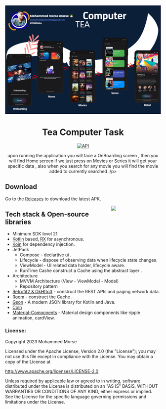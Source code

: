 <p align="center">
<img src=".images/bg.png"/>
</p>

<h1 align="center">Tea Computer Task</h1>

<p align="center">
     <a href="https://wakatime.com/badge/user/25e36a94-826e-4b90-bf37-6d78d9028422/project/018c6d46-1989-48c6-9cfc-81a67a2a5c10.svg"/><img alt="API" src="https://wakatime.com/badge/user/25e36a94-826e-4b90-bf37-6d78d9028422/project/018c6d46-1989-48c6-9cfc-81a67a2a5c10.svg"/></a>
</p>



<p align="center">  
   upon running the application you will face a OnBoarding screen , then you will find Home screen if we just press on Movies or Series it will get your specific data , also when you search for any movie you will find the movie added to currently searched ./p>
</br>

## Download
Go to the [Releases](https://github.com/Devil2020/Tea-Computer-Task/releases/download/1.0.0/app-debug.apk) to download the latest APK.



<img src=".images/demo.gif" align="right" width="32%"/>










## Tech stack & Open-source libraries
- Minimum SDK level 21
- [Kotlin](https://kotlinlang.org/) based, [RX](https://kotlin.github.io/kotlinx.coroutines/kotlinx-coroutines-core/kotlinx.coroutines.flow/) for asynchronous.
- [Koin](https://dagger.dev/hilt/) for dependency injection.
- JetPack
    - Compose - declartive ui .
    - Lifecycle - dispose of observing data when lifecycle state changes.
    - ViewModel - UI related data holder, lifecycle aware.
    - RunTime Cashe construct a Cache using the abstract layer .
- Architecture
    - MVVM Architecture (View - ViewModel - Model)
    - Repository pattern
- [Retrofit2 & OkHttp3](https://github.com/square/retrofit) - construct the REST APIs and paging network data.
- [Room](https://github.com/square/retrofit) - construct the Cache .
- [Gson](https://github.com/square/moshi/) - A modern JSON library for Kotlin and Java.
- [Coin](https://square.github.io/picasso/)
- [Material-Components](https://github.com/material-components/material-components-android) - Material design components like ripple animation, cardView.




### []()License:
Copyright 2023 Mohammed Morse

Licensed under the Apache License, Version 2.0 (the "License");
you may not use this file except in compliance with the License.
You may obtain a copy of the License at

   http://www.apache.org/licenses/LICENSE-2.0

Unless required by applicable law or agreed to in writing, software
distributed under the License is distributed on an "AS IS" BASIS,
WITHOUT WARRANTIES OR CONDITIONS OF ANY KIND, either express or implied.
See the License for the specific language governing permissions and
limitations under the License.


